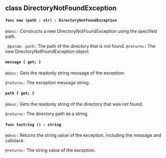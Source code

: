 ## class DirectoryNotFoundException

#### ```func new (path : str) : DirectoryNotFoundException```


```@desc:``` Constructs a new DirectoryNotFoundException using the specified path.

```	@param: path:``` The path of the directory that is not found.
```@returns:``` The new DirectoryNotFoundException object.

#### ```message { get; }```


```@desc:``` Gets the readonly string message of the exception.

```@returns:``` The exception message string.

#### ```path { get; }```


```@desc:``` Gets the readonly string of the directory that was not found.

```@returns:``` The directory path as a string.

#### ```func tostring () : string```


```@desc:``` Returns the string value of the exception, including the message and callstack.

```@returns:``` The string value of the exception.

